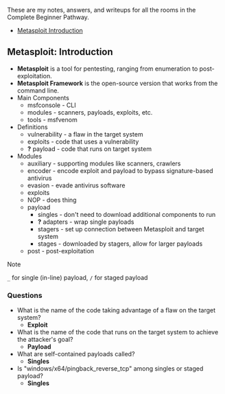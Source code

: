 These are my notes, answers, and writeups for all the rooms in the Complete Beginner Pathway.

- [Metasploit Introduction](#Metasploit-Introduction)

## Metasploit: Introduction
  - **Metasploit** is a tool for pentesting, ranging from enumeration to post-exploitation.
  - **Metasploit Framework** is the open-source version that works from the command line.
  - Main Components
    - msfconsole - CLI
    - modules - scanners, payloads, exploits, etc.
    - tools - msfvenom
  - Definitions
    - vulnerability - a flaw in the target system
    - exploits - code that uses a vulnerability
    - **?** payload - code that runs on target system
  - Modules
    - auxiliary - supporting modules like scanners, crawlers
    - encoder - encode exploit and payload to bypass signature-based antivirus
    - evasion - evade antivirus software
    - exploits
    - NOP - does thing 
    - payload
      - singles - don't need to download additional components to run
      - **?** adapters - wrap single payloads
      - stagers - set up connection between Metasploit and target system
      - stages - downloaded by stagers, allow for larger payloads
    - post - post-exploitation
> [!NOTE]
> `_` for single (in-line) payload, `/` for staged payload

### Questions
- What is the name of the code taking advantage of a flaw on the target system?
  - **Exploit**
- What is the name of the code that runs on the target system to achieve the attacker's goal?
  - **Payload**
- What are self-contained payloads called?
  - **Singles**
- Is "windows/x64/pingback_reverse_tcp" among singles or staged payload?
  - **Singles**

